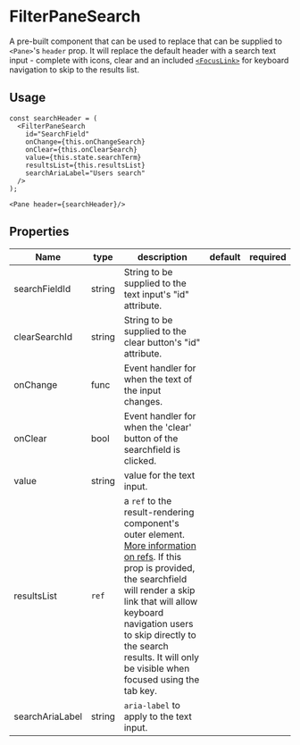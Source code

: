 # FilterPaneSearch
A pre-built component that can be used to replace that can be supplied to `<Pane>`'s `header` prop. It will replace the default header with a search text input - complete with icons, clear and an included [`<FocusLink>`](../FocusLink/readme.md) for keyboard navigation to skip to the results list.

## Usage
```
const searchHeader = (
  <FilterPaneSearch
    id="SearchField"
    onChange={this.onChangeSearch}
    onClear={this.onClearSearch}
    value={this.state.searchTerm}
    resultsList={this.resultsList}
    searchAriaLabel="Users search"
  />
);

<Pane header={searchHeader}/>
```

## Properties
Name | type | description | default | required
--- | --- | --- | --- | ---
searchFieldId | string | String to be supplied to the text input's "id" attribute. | |
clearSearchId | string | String to be supplied to the clear button's "id" attribute. | |
onChange | func | Event handler for when the text of the input changes. | |
onClear | bool | Event handler for when the 'clear' button of the searchfield is clicked.| |
value | string | value for the text input. | |
resultsList | `ref` | a `ref` to the result-rendering component's outer element. [More information on refs](https://facebook.github.io/react/docs/refs-and-the-dom.html). If this prop is provided, the searchfield will render a skip link that will allow keyboard navigation users to skip directly to the search results. It will only be visible when focused using the tab key.| |
searchAriaLabel | string | `aria-label` to apply to the text input. | |
